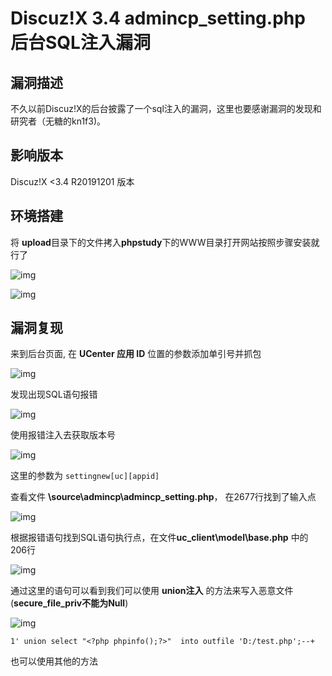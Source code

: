 # Discuz!X 3.4 admincp_setting.php 后台SQL注入漏洞

## 漏洞描述

不久以前Discuz!X的后台披露了一个sql注入的漏洞，这里也要感谢漏洞的发现和研究者（无糖的kn1f3)。

## 影响版本

<a-checkbox checked>Discuz!X <3.4 R20191201 版本</a-checkbox></br>

## 环境搭建

将 **upload**目录下的文件拷入**phpstudy**下的WWW目录打开网站按照步骤安装就行了



![img](../../../.vuepress/public/img/discuz-1.png)



![img](../../../.vuepress/public/img/discuz-2.png)



## 漏洞复现



来到后台页面, 在 **UCenter 应用 ID** 位置的参数添加单引号并抓包



![img](../../../.vuepress/public/img/discuz-3.png)



发现出现SQL语句报错



![img](../../../.vuepress/public/img/discuz-4.png)



使用报错注入去获取版本号



![img](../../../.vuepress/public/img/discuz-5.png)



这里的参数为 `settingnew[uc][appid]`



查看文件 **\source\admincp\admincp_setting.php**， 在2677行找到了输入点



![img](../../../.vuepress/public/img/discuz-6.png)



根据报错语句找到SQL语句执行点，在文件**uc_client\model\base.php** 中的 206行



![img](../../../.vuepress/public/img/discuz-7.png)



通过这里的语句可以看到我们可以使用 **union注入** 的方法来写入恶意文件(**secure_file_priv不能为Null**)



![img](../../../.vuepress/public/img/discuz-8.png)



```plain
1' union select "<?php phpinfo();?>"  into outfile 'D:/test.php';--+
```



也可以使用其他的方法